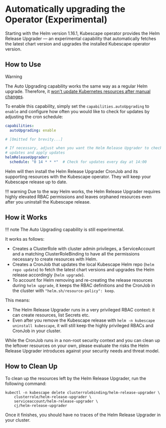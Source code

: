 # Automatically upgrading the Operator (Experimental)

Starting with the Helm version 1.16.1, Kubescape operator provides the Helm Release Upgrader — an experimental capability that automatically fetches the latest chart version and upgrades the installed Kubescape operator version.

## How to Use

> [!WARNING]
> The Auto Upgrading capability works the same way as a regular Helm upgrade.
> Therefore, it [won't update Kubernetes resources after manual changes](https://github.com/helm/helm/issues/11040#issuecomment-1154700942).

To enable this capability, simply set the `capabilities.autoUpgrading` to `enable` and configure how often you would like to check for updates by adjusting the cron schedule:

```yaml
capabilities:
  autoUpgrading: enable

# [Omitted for brevity...]

# If necessary, adjust when you want the Helm Release Upgrader to check for
# updates and apply updates
helmReleaseUpgrader:
  schedule: "0 14 * * *"  # Check for updates every day at 14:00
```

Helm will then install the Helm Release Upgrader CronJob and its supporting resources with the Kubescape operator.
They will keep your Kubescape release up to date.

!!! warning
    Due to the way Helm works, the Helm Release Upgrader requires highly elevated RBAC permissions and leaves orphaned resources even after you uninstall the Kubescape release.

## How it Works

!!! note
    The Auto Upgrading capability is still experimental.

It works as follows:

- Creates a ClusterRole with cluster admin privileges, a ServiceAccount and a matching ClusterRoleBinding to have all the permissions necessary to create resources with Helm.
- Creates a CronJob that updates the local Kubescape Helm repo (`helm repo update`) to fetch the latest chart versions and upgrades the Helm release accordingly (`helm upgrade`).
- To account for Helm removing and re-creating the release resources during `helm upgrade`, it keeps the RBAC definitions and the CronJob in the cluster with `"helm.sh/resource-policy": keep`.

This means:

- The Helm Release Upgrader runs in a very privileged RBAC context: it can create resources, list Secrets etc.
- Even after you remove the Kubescape release with `helm -n kubescape uninstall kubescape`, it will still keep the highly privileged RBACs and CronJob in your cluster.

While the CronJob runs in a non-root security context and you can clean up the leftover resources on your own, please evaluate the risks the Helm Release Upgrader introduces against your security needs and threat model.


## How to Clean Up

To clean up the resources left by the Helm Release Upgrader, run the following command:

```
kubectl -n kubescape delete clusterrolebinding/helm-release-upgrader \
    clusterrole/helm-release-upgrader \
    serviceaccount/helm-release-upgrader \
    cj/helm-release-upgrader
```

Once it finishes, you should have no traces of the Helm Release Upgrader in your cluster.
